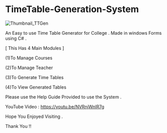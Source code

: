 # TimeTable-Generation-System

![Thumbnail_TTGen](https://user-images.githubusercontent.com/63893110/131569802-07e2ef19-c9b4-40f9-bd6c-5ca3a6507ac1.png)


An Easy to use Time Table Generator for College .
Made in windows Forms using C# .



[ This Has 4 Main Modules ]


(1)To Manage Courses

(2)To Manage Teacher

(3)To Generate Time Tables

(4)To View Generated Tables



Please use the Help Guide Provided to use the System .



YouTube Video : https://youtu.be/NVRnjWnlR7g 

Hope You Enjoyed Visiting .

Thank You !!
